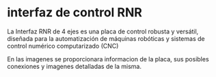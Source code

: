 # interfaz de control RNR


La Interfaz RNR de 4 ejes es una placa de control robusta y versátil, diseñada para la automatización de máquinas robóticas y sistemas de control numérico computarizado (CNC)

En las imagenes se proporcionara informacion de la placa, sus posibles conexiones y imagenes detalladas de la misma.

